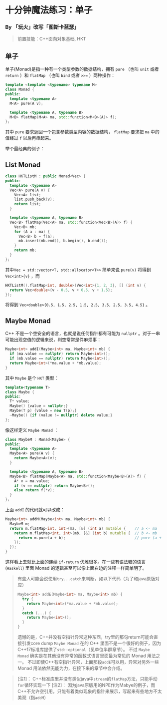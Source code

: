 # 十分钟魔法练习：单子

### By 「玩火」改写「图斯卡蓝瑟」

> 前置技能：C++面向对象基础, HKT

## 单子

单子(Monad)是指一种有一个类型参数的数据结构，拥有 `pure` （也叫 `unit` 或者 `return` ）和 `flatMap` （也叫 `bind` 或者 `>>=` ）两种操作：

```cpp
template <template <typename> typename M>
class Monad {
public:
  template <typename A>
  M<A> pure(A v);

  template <typename A, typename B>
  M<B> flatMap(M<A> ma, std::function<M<B>(A)> f);
};
```

其中 `pure` 要求返回一个包含参数类型内容的数据结构， `flatMap` 要求把 `ma` 中的值经过 `f` 以后再串起来。

举个最经典的例子：

## List Monad

```cpp
class HKTListM : public Monad<Vec> {
public:
  template <typename A>
  Vec<A> pure(A v) {
    Vec<A> list;
    list.push_back(v);
    return list;
  }

  template <typename A, typename B>
  Vec<B> flatMap(Vec<A> ma, std::function<Vec<B>(A)> f) {
    Vec<B> mb;
    for (A a : ma) {
      Vec<B> b = f(a);
      mb.insert(mb.end(), b.begin(), b.end());
    }
    return mb;
  }
};
```

其中`Vec = std::vector<T, std::allocator<T>>`
简单来说 `pure(v)` 将得到 `Vec<int>{v}` ，而 
```cpp
HKTListM().flatMap<int, double>(Vec<int>{1, 2, 3}, [] (int v) {
  return Vec<double>{v - 0.5, v + 0.5, v + 1.5};
});
``` 
将得到 `Vec<double>{0.5, 1.5, 2.5, 1.5, 2.5, 3.5, 2.5, 3.5, 4.5}` 。

## Maybe Monad

C++ 不是一个空安全的语言，也就是说任何指针都有可能为 `nullptr` 。对于一串可能出现空值的逻辑来说，判空常常是件麻烦事：

```cpp
Maybe<int> addI(Maybe<int> ma, Maybe<int> mb) {
  if (ma.value == nullptr) return Maybe<int>();
  if (mb.value == nullptr) return Maybe<int>();
  return Maybe<int>(*ma.value + *mb.value);
}
```

其中 `Maybe` 是个 `HKT` 类型：

```cpp
template<typename T>
class Maybe {
public:
  T* value;
  Maybe() {value = nullptr;}
  Maybe(T p) {value = new T(p);}
  ~Maybe() {if (value != nullptr) delete value;}
};
```

像这样定义 `Maybe Monad` ：

```cpp
class MaybeM : Monad<Maybe> {
public:
  template <typename A>
  Maybe<A> pure(A v) {
    return Maybe<A>(v);
  }

  template <typename A, typename B>
  Maybe<B> flatMap(Maybe<A> ma, std::function<Maybe<B>(A)> f) {
    A* v = ma.value;
    if (v == nullptr) return Maybe<B>();
    else return f(*v);
  }
};
```

上面 `addI` 的代码就可以改成：

```cpp
Maybe<int> addM(Maybe<int> ma, Maybe<int> mb) {
  MaybeM m;
  return m.flatMap<int, int>(ma, [&] (int a) mutable {    // a <- ma
    return m.flatMap<int, int>(mb, [&] (int b) mutable {  // b <- mb
      return m.pure(a + b);                               // pure (a + b)
    });
  });
}
```

这样看上去就比上面的连续 `if-return` 优雅很多。在一些有语法糖的语言 (`Haskell`) 里面 Monad 的逻辑甚至可以像上面右边的注释一样简单明了。

> 有些人可能会说使用`try...catch`来判断，如以下代码（为了和java原版对应）
>
> ```cpp
> Maybe<int> addE(Maybe<int> ma, Maybe<int> mb) {
>   try { 
>     return Maybe<int>(*ma.value + *mb.value);
>   } 
>   catch (...) {
>     return Maybe<int>();
>   }
> }
> ```
>
> 遗憾的是，C++并没有空指针异常这种东西，try里的那句return可能会直接引发core dump
> `Maybe Monad` 在的 C++ 里面不是一个很好的例子，因为C++17标准库提供了`std::optional`（见单位半群章节）。
> 不过 `Maybe Monad` 确实是在其他没有异常的函数式语言里面最为常见的 Monad 用法之一。
> 不过即使C++有空指针异常，上面那段`addE`可以用，异常对另外一些 Monad 用法依然无能为力，在接下来的章节中会介绍。

> [注1]： C++标准库里并没有类似java中`stream`的`flatMap`方法，只能手动`for`循环实现一下
> [注2]： 因为java原版用的NPE作为Mabye的例子，而C++不允许空引用，只能有着类似现象的指针来展示，写起来有些地方不太美观（指`addM`）